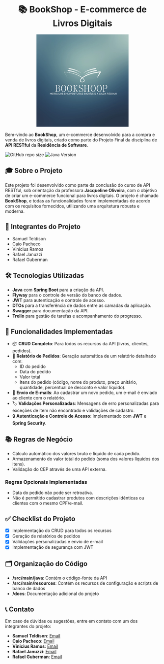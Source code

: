 <div align="center">
  <h1>📚 BookShop - E-commerce de Livros Digitais</h1>
</div>


<p align="center">
  <img src="Logo BookShop.jpeg" alt="" width="300">
</p>

Bem-vindo ao **BookShop**, um e-commerce desenvolvido para a compra e venda de livros digitais, criado como parte do Projeto Final da disciplina de **API RESTful** da **Residência de Software**.

![GitHub repo size](https://img.shields.io/github/repo-size/badges/shields?style=plastic)
![Java Version](https://img.shields.io/badge/Java-17-blue?style=plastic)

## 🎓 **Sobre o Projeto**

Este projeto foi desenvolvido como parte da conclusão do curso de API RESTful, sob orientação da professora **Jacqueline Oliveira**, com o objetivo de criar um e-commerce funcional para livros digitais. O projeto é chamado **BookShop**, e todas as funcionalidades foram implementadas de acordo com os requisitos fornecidos, utilizando uma arquitetura robusta e moderna.

## 👥 **Integrantes do Projeto**

- Samuel Teldison
- Caio Pacheco
- Vinicius Ramos
- Rafael Januzzi
- Rafael Guberman

## 🛠️ **Tecnologias Utilizadas**

- **Java** com **Spring Boot** para a criação da API.
- **Flyway** para o controle de versão do banco de dados.
- **JWT** para autenticação e controle de acesso.
- **DTOs** para a transferência de dados entre as camadas da aplicação.
- **Swagger** para documentação da API.
- **Trello** para gestão de tarefas e acompanhamento do progresso.

## 🚀 **Funcionalidades Implementadas**

- 📦 **CRUD Completo**: Para todos os recursos da API (livros, clientes, pedidos).
- 🧾 **Relatório de Pedidos**: Geração automática de um relatório detalhado com:
  - ID do pedido
  - Data do pedido
  - Valor total
  - Itens do pedido (código, nome do produto, preço unitário, quantidade, percentual de desconto e valor líquido).
- 📧 **Envio de E-mails**: Ao cadastrar um novo pedido, um e-mail é enviado ao cliente com o relatório.
- 🏷️ **Validações Personalizadas**: Mensagens de erro personalizadas para exceções de item não encontrado e validações de cadastro.
- 🔒 **Autenticação e Controle de Acesso**: Implementado com **JWT** e **Spring Security**.

## 📚 **Regras de Negócio**

- Cálculo automático dos valores bruto e líquido de cada pedido.
- Armazenamento do valor total do pedido (soma dos valores líquidos dos itens).
- Validação do CEP através de uma API externa.
  
### **Regras Opcionais Implementadas**
- Data do pedido não pode ser retroativa.
- Não é permitido cadastrar produtos com descrições idênticas ou clientes com o mesmo CPF/e-mail.

## ✅ **Checklist do Projeto**

- [x] Implementação do CRUD para todos os recursos
- [x] Geração de relatórios de pedidos
- [x] Validações personalizadas e envio de e-mail
- [x] Implementação de segurança com JWT

## 🗂️ **Organização do Código**

- **/src/main/java**: Contém o código-fonte da API
- **/src/main/resources**: Contém os recursos de configuração e scripts de banco de dados
- **/docs**: Documentação adicional do projeto

## 📞 **Contato**

Em caso de dúvidas ou sugestões, entre em contato com um dos integrantes do projeto:

- **Samuel Teldison**: [Email](mailto:hometeldison@gmail.com)
- **Caio Pacheco**: [Email](mailto:caiojunqueirapacheco@gmail.com)
- **Vinicius Ramos**: [Email](mailto:viniramospimenta@gmail.com)
- **Rafael Januzzi**: [Email](mailto:rafael_januzi@hotmail.com)
- **Rafael Guberman**: [Email](mailto:rafaeltyf@gmail.com)

